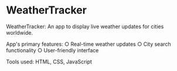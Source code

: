 # WeatherTracker
WeatherTracker: An app to display live weather updates for cities worldwide.

App's primary features:
○ Real-time weather updates 
○ City search functionality 
○ User-friendly interface 

Tools used: HTML, CSS, JavaScript
